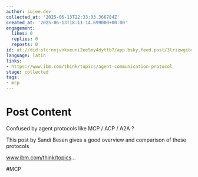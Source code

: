 ```yaml
---
author: sujee.dev
collected_at: '2025-06-13T22:33:03.366784Z'
created_at: '2025-06-13T18:11:14.699000+00:00'
engagement:
  likes: 0
  replies: 0
  reposts: 0
id: at://did:plc:nvjvnkxeuni2ee5my4dyttb7/app.bsky.feed.post/3lrizwgibrs2h
language: latin
links:
- https://www.ibm.com/think/topics/agent-communication-protocol
stage: collected
tags:
- mcp
---
```


# Post Content

Confused by agent protocols like MCP / ACP / A2A ?

This post by Sandi Besen gives a good overview and comparison of these protocols

www.ibm.com/think/topics...

#MCP